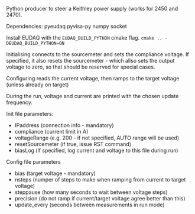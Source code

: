 Python producer to steer a Keithley power supply (works for 2450 and 2470). 

Dependencies:
pyeudaq pyvisa-py numpy socket

Install EUDAQ with the `EUDAQ_BUILD_PYTHON` cmake flag.
```cmake .. -DEUDAQ_BUILD_PYTHON=ON```

Initialising connects to the sourcemeter and sets the compliance voltage. If specified, it also resets the sourcemeter - which allso sets the output voltage to zero, so that should be reserved for special cases.

Configuring reads the current voltage, then ramps to the target voltage (unless already on target)

During the run, voltage and current are printed with the chosen update frequency.

Init file parameters:
 * IPaddress (connection info - mandatory)
 * compliance (current limit in A)
 * voltageRange (e.g. 200 - if not specified, AUTO range will be used)
 * resetSourcemeter (if true, issue RST command)
 * biasLog (if specified, log current and voltage to this file during run)

Config file parameters
 * bias (target voltage - mandatory)
 * nsteps (numper of steps to make when ramping from current to target voltage)
 * steppause (how many seconds to wait between voltage steps)
 * precision (do not ramp if current/target voltage agree better than this)
 * update_every (seconds between measurements in run mode)


